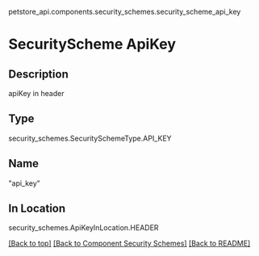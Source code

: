 petstore_api.components.security_schemes.security_scheme_api_key
# SecurityScheme ApiKey

## Description
apiKey in header

## Type
security_schemes.SecuritySchemeType.API_KEY

## Name
"api_key"

## In Location
security_schemes.ApiKeyInLocation.HEADER

[[Back to top]](#top) [[Back to Component Security Schemes]](../../../README.md#Component-Security-Schemes) [[Back to README]](../../../README.md)
